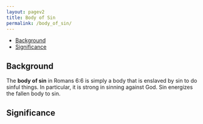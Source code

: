 ```yaml
---
layout: pagev2
title: Body of Sin
permalink: /body_of_sin/
---
```

- [Background](#background)
- [Significance](#significance)

## Background

The **body of sin** in Romans 6:6 is simply a body that is enslaved by sin to do sinful things. In particular, it is strong in sinning against God. Sin energizes the fallen body to sin.

## Significance

